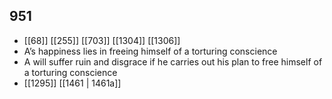 ## 951
- [[68]] [[255]] [[703]] [[1304]] [[1306]] 
- A’s happiness lies in freeing himself of a torturing conscience
- A will suffer ruin and disgrace if he carries out his plan to free himself of a torturing conscience
- [[1295]] [[1461 | 1461a]] 

